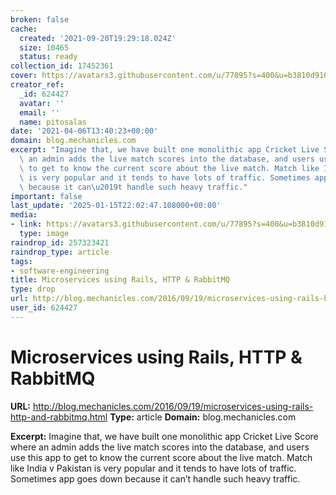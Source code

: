 ```yaml
---
broken: false
cache:
  created: '2021-09-20T19:29:18.024Z'
  size: 10465
  status: ready
collection_id: 17452361
cover: https://avatars3.githubusercontent.com/u/77895?s=400&u=b3810d910244a615239abf455019d9de73b67c17&v=4
creator_ref:
  _id: 624427
  avatar: ''
  email: ''
  name: pitosalas
date: '2021-04-06T13:40:23+00:00'
domain: blog.mechanicles.com
excerpt: "Imagine that, we have built one monolithic app Cricket Live Score where\
  \ an admin adds the live match scores into the database, and users use this app\
  \ to get to know the current score about the live match. Match like India v Pakistan\
  \ is very popular and it tends to have lots of traffic. Sometimes app goes down\
  \ because it can\u2019t handle such heavy traffic."
important: false
last_update: '2025-01-15T22:02:47.108000+00:00'
media:
- link: https://avatars3.githubusercontent.com/u/77895?s=400&u=b3810d910244a615239abf455019d9de73b67c17&v=4
  type: image
raindrop_id: 257323421
raindrop_type: article
tags:
- software-engineering
title: Microservices using Rails, HTTP & RabbitMQ
type: drop
url: http://blog.mechanicles.com/2016/09/19/microservices-using-rails-http-and-rabbitmq.html
user_id: 624427
---
```


# Microservices using Rails, HTTP & RabbitMQ

**URL:** http://blog.mechanicles.com/2016/09/19/microservices-using-rails-http-and-rabbitmq.html
**Type:** article
**Domain:** blog.mechanicles.com

**Excerpt:** Imagine that, we have built one monolithic app Cricket Live Score where an admin adds the live match scores into the database, and users use this app to get to know the current score about the live match. Match like India v Pakistan is very popular and it tends to have lots of traffic. Sometimes app goes down because it can’t handle such heavy traffic.
